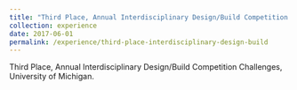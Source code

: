 ```yaml
---
title: "Third Place, Annual Interdisciplinary Design/Build Competition Challenges, University of Michigan"
collection: experience
date: 2017-06-01
permalink: /experience/third-place-interdisciplinary-design-build
---
```

Third Place, Annual Interdisciplinary Design/Build Competition Challenges, University of Michigan.
